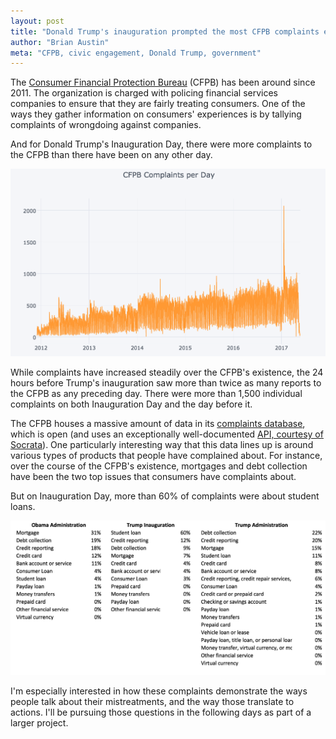 ```yaml
---
layout: post
title: "Donald Trump's inauguration prompted the most CFPB complaints ever"
author: "Brian Austin"
meta: "CFPB, civic engagement, Donald Trump, government"
---
```

The [Consumer Financial Protection Bureau](https://www.consumerfinance.gov/) (CFPB) has been around since 2011. The organization is charged with policing financial services companies to ensure that they are fairly treating consumers. One of the ways they gather information on consumers' experiences is by tallying complaints of wrongdoing against companies.

And for Donald Trump's Inauguration Day, there were more complaints to the CFPB than there have been on any other day.

![](../images/Total_cfpb_complaints_5_24.png "That orange spike there is You-Know-Who")

While complaints have increased steadily over the CFPB's existence, the 24 hours before Trump's inauguration saw more than twice as many reports to the CFPB as any preceding day. There were more than 1,500 individual complaints on both Inauguration Day and the day before it.

The CFPB houses a massive amount of data in its [complaints database](https://data.consumerfinance.gov/dataset/Consumer-Complaints/s6ew-h6mp), which is open (and uses an exceptionally well-documented [API, courtesy of Socrata](https://dev.socrata.com/foundry/data.consumerfinance.gov/jhzv-w97w)). One particularly interesting way  that this data lines up is around various types of products that people have complained about. For instance, over the course of the CFPB's existence, mortgages and debt collection have been the two top issues that consumers have complaints about.

But on Inauguration Day, more than 60% of complaints were about student loans.

![](../images/obama_trump_prod_complaints.png)

I'm especially interested in how these complaints demonstrate the ways people talk about their mistreatments, and the way those translate to actions. I'll be pursuing those questions in the following days as part of a larger project.
